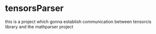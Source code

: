 # tensorsParser
this is a project which gonna establish communication between tensorcis library and the mathparser project